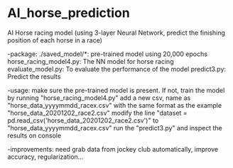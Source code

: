 # AI_horse_prediction

 AI Horse racing model (using 3-layer Neural Network, predict the finishing position of each horse in a race)

  -package: 
          ./saved_model/*: pre-trained model using 20,000 epochs 
          horse_racing_model4.py: The NN model for horse racing
          evaluate_model.py: To evaluate the performance of the model 
          predict3.py: Predict the results

  -usage: 
          make sure the pre-trained model is present. If not, train the model by running "horse_racing_model4.py"
          add a new csv, name as "horse_data_yyyymmdd_racex.csv" with the same format as the example "horse_data_20201202_race2.csv"
          modify the line "dataset = pd.read_csv('horse_data_20201202_race2.csv')" to "horse_data_yyyymmdd_racex.csv"
          run the "predict3.py" and inspect the results on console 

  -improvements: need grab data from jockey club automatically, improve accuracy, regularization...

